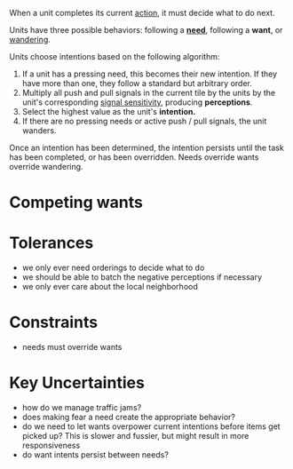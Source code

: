 When a unit completes its current [action](../organisms/actions.md), it must decide what to do next.

Units have three possible behaviors: following a [**need**](needs.md), following a **want**, or [wandering](../organisms/actions.md).

Units choose intentions based on the following algorithm:

1. If a unit has a pressing need, this becomes their new intention. If they have more than one, they follow a standard but arbitrary order.
2. Multiply all push and pull signals in the current tile by the units by the unit's corresponding [signal sensitivity](sensitivity.md), producing **perceptions**.
3. Select the highest value as the unit's **intention.**
4. If there are no pressing needs or active push / pull signals, the unit wanders.

Once an intention has been determined, the intention persists until the task has been completed, or has been overridden.
Needs override wants override wandering.

# Competing wants

# Tolerances

- we only ever need orderings to decide what to do
- we should be able to batch the negative perceptions if necessary
- we only ever care about the local neighborhood

# Constraints

- needs must override wants

# Key Uncertainties

- how do we manage traffic jams?
- does making fear a need create the appropriate behavior?
- do we need to let wants overpower current intentions before items get picked up? This is slower and fussier, but might result in more responsiveness
- do want intents persist between needs?
